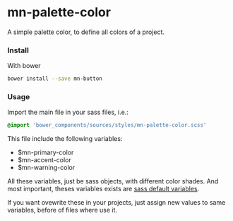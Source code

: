 # mn-palette-color

A simple palette color, to define all colors of a project.


### Install

With bower

```sh
bower install --save mn-button
```

### Usage

Import the main file in your sass files, i.e.:

```scss
@import 'bower_components/sources/styles/mn-palette-color.scss'
```

This file include the following variables:

- $mn-primary-color
- $mn-accent-color
- $mn-warning-color

All these variables, just be sass objects, with different color shades. 
And most important, theses variables exists are [sass default variables](https://robots.thoughtbot.com/sass-default).

If you want ovewrite these in your projects, just assign new values to same variables, before of files where use it.
